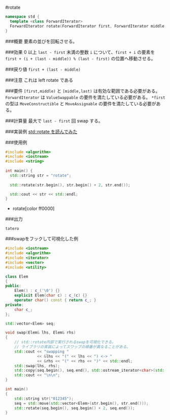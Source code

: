 #rotate

```cpp
namespace std {
  template <class ForwardIterator>
  ForwardIterator rotate(ForwardIterator first, ForwardIterator middle, ForwardIterator last);
}
```

###概要
要素の並びを回転させる。


###効果
0 以上 `last - first` 未満の整数 `i` について、`first + i` の要素を `first + (i + (last - middle)) % (last - first)` の位置へ移動させる。


###戻り値
`first + (last - middle)`


###注意
これは left rotate である


###要件
`[first,middle)` と `[middle,last)` は有効な範囲である必要がある。
`ForwardIterator` は `ValueSwappable` の要件を満たしている必要がある。
`*first` の型は `MoveConstructible` と `MoveAssignable` の要件を満たしている必要がある。


###計算量
最大で `last - first` 回 swap する。


###実装例
[std::rotate を読んでみた](http://www.kmonos.net/wlog/115.html#_0007101223)


###使用例
```cpp
#include <algorithm>
#include <iostream>
#include <string>
 
int main() {
  std::string str = "rotate";
 
  std::rotate(str.begin(), str.begin() + 2, str.end());

  std::cout << str << std::endl;
}
```
* rotate[color ff0000]

###出力
```
tatero
```

###swapをフックして可視化した例
```cpp
#include <iostream>
#include <algorithm>
#include <iterator>
#include <vector>
#include <utility>

class Elem
{
public:
    Elem() : c_('\0') {}
    explicit Elem(char c) : c_(c) {}
    operator char() const { return c_; }
private:
    char c_;
};

std::vector<Elem> seq;

void swap(Elem& lhs, Elem& rhs)
{
    // std::rotate内部で実行されるswapを可視化できる。
    // ライブラリの実装によってスワップの順番が異なることがある。
    std::cout << "swapping "
              << &lhs << "(" << lhs << ") <-> "
              << &rhs << "(" << rhs << ")" << std::endl;
    std::swap(lhs, rhs);
    std::copy(seq.begin(), seq.end(), std::ostream_iterator<char>(std::cout));
    std::cout << "\n\n";
}

int main()
{
    std::string str("012345");
    seq = std::move(std::vector<Elem>(str.begin(), str.end()));
    std::rotate(seq.begin(), seq.begin() + 2, seq.end());
}

```
